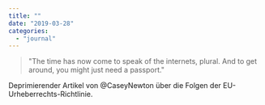 ```yaml
---
title: ""
date: "2019-03-28"
categories: 
  - "journal"
---
```


> "The time has now come to speak of the internets, plural. And to get around, you might just need a passport."

Deprimierender Artikel von @CaseyNewton über die Folgen der EU-Urheberrechts-Richtlinie.

